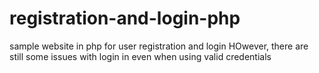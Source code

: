 # registration-and-login-php
sample website in php for user registration and login
HOwever, there are still some issues with login in even when using valid credentials

